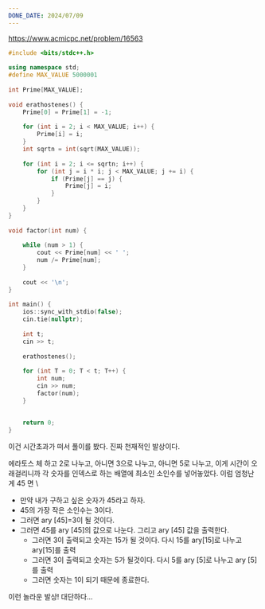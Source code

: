 ```yaml
---
DONE_DATE: 2024/07/09
---
```

https://www.acmicpc.net/problem/16563


```c++
#include <bits/stdc++.h>  
  
using namespace std;  
#define MAX_VALUE 5000001  
  
int Prime[MAX_VALUE];  
  
void erathostenes() {  
    Prime[0] = Prime[1] = -1;  
  
    for (int i = 2; i < MAX_VALUE; i++) {  
        Prime[i] = i;  
    }  
    int sqrtn = int(sqrt(MAX_VALUE));  
  
    for (int i = 2; i <= sqrtn; i++) {  
        for (int j = i * i; j < MAX_VALUE; j += i) {  
            if (Prime[j] == j) {  
                Prime[j] = i;  
            }  
        }  
    }  
}  
  
void factor(int num) {  
  
    while (num > 1) {  
        cout << Prime[num] << ' ';  
        num /= Prime[num];  
    }  
  
    cout << '\n';  
}  
  
int main() {  
    ios::sync_with_stdio(false);  
    cin.tie(nullptr);  
  
    int t;  
    cin >> t;  
  
    erathostenes();  
  
    for (int T = 0; T < t; T++) {  
        int num;  
        cin >> num;  
        factor(num);  
    }  
  
  
    return 0;  
}
```

이건 시간초과가 떠서 풀이를 봤다. 진짜 천재적인 발상이다.

에라토스 체 하고 2로 나누고, 아니면 3으로 나누고, 아니면 5로 나누고, 이게 시간이 오래걸리니까 각 숫자를 인덱스로 하는 배열에 최소인 소인수를 넣어놓았다. 이럼 엄청난게 45 면 
\
- 만약 내가 구하고 싶은 숫자가 45라고 하자.
- 45의 가장 작은 소인수는 3이다.
- 그러면 ary [45]=3이 될 것이다.
- 그러면 45를 ary [45]의 값으로 나눈다. 그리고 ary [45] 값을 출력한다.
    - 그러면 3이 출력되고 숫자는 15가 될 것이다. 다시 15를 ary[15]로 나누고 ary[15]를 출력
    - 그러면 3이 출력되고 숫자는 5가 될것이다. 다시 5를 ary [5]로 나누고 ary [5]를 출력
    - 그러면 숫자는 1이 되기 때문에 종료한다.

이런 놀라운 발상!
대단하다...